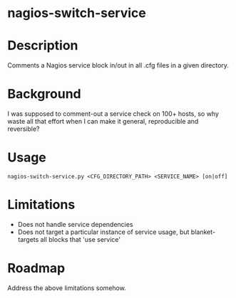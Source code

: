 # nagios-switch-service #


Description
===========
Comments a Nagios service block in/out in all .cfg files in a given directory.


Background
==========
I was supposed to comment-out a service check on 100+ hosts, so why waste all
that effort when I can make it general, reproducible and reversible?


Usage
=====
    nagios-switch-service.py <CFG_DIRECTORY_PATH> <SERVICE_NAME> [on|off]


Limitations
===========
* Does not handle service dependencies
* Does not target a particular instance of service usage,
  but blanket-targets all blocks that 'use service'


Roadmap
=======
Address the above limitations somehow.
